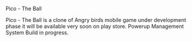 Pico - The Ball

Pico - The Ball is a clone of Angry birds mobile game under development phase it will be available very soon on play store.
Powerup Management System Build in progress.

